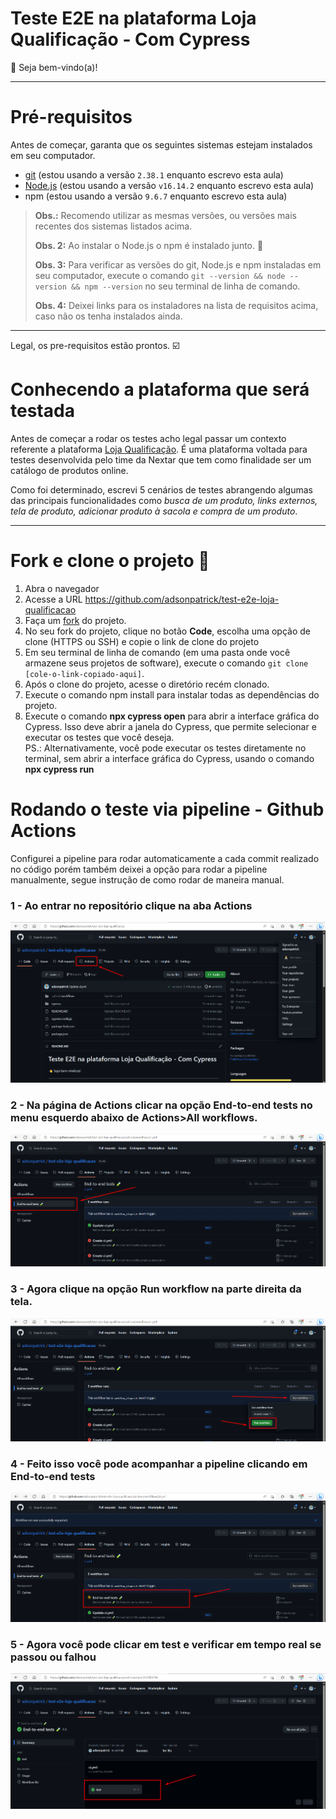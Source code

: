 # Teste E2E na plataforma Loja Qualificação - Com Cypress

👋 Seja bem-vindo(a)!

***

# Pré-requisitos 

Antes de começar, garanta que os seguintes sistemas estejam instalados em seu computador.

- [git](https://git-scm.com/) (estou usando a versão `2.38.1` enquanto escrevo esta aula)
- [Node.js](https://nodejs.org/en/) (estou usando a versão `v16.14.2` enquanto escrevo esta aula)
- npm (estou usando a versão `9.6.7` enquanto escrevo esta aula)

> **Obs.:** Recomendo utilizar as mesmas versões, ou versões mais recentes dos sistemas listados acima.
>
> **Obs. 2:** Ao instalar o Node.js o npm é instalado junto. 🎉
>
> **Obs. 3:** Para verificar as versões do git, Node.js e npm instaladas em seu computador, execute o comando `git --version && node --version && npm --version` no seu terminal de linha de comando.
>
> **Obs. 4:** Deixei links para os instaladores na lista de requisitos acima, caso não os tenha instalados ainda.

___

Legal, os pre-requisitos estão prontos. ☑️

# Conhecendo a plataforma que será testada

Antes de começar a rodar os testes acho legal passar um contexto referente a plataforma [Loja Qualificação](https://meucomercio.com.br/lojaqualificacao). É uma plataforma voltada para testes desenvolvida pelo time da Nextar que tem como finalidade ser um catálogo de produtos online.

Como foi determinado, escrevi 5 cenários de testes abrangendo algumas das principais funcionalidades como *busca de um produto, links externos, tela de produto, adicionar produto à sacola e compra de um produto*. 

___

# Fork e clone o projeto 🐑

1. Abra o navegador
2. Acesse a URL https://github.com/adsonpatrick/test-e2e-loja-qualificacao
3. Faça um [fork](https://docs.github.com/en/get-started/quickstart/fork-a-repo) do projeto.
4. No seu fork do projeto, clique no botão **Code**, escolha uma opção de clone (HTTPS ou SSH) e copie o link de clone do projeto
5. Em seu terminal de linha de comando (em uma pasta onde você armazene seus projetos de software), execute o comando `git clone [cole-o-link-copiado-aqui]`.
6. Após o clone do projeto, acesse o diretório recém clonado.
7. Execute o comando npm install para instalar todas as dependências do projeto.
8. Execute o comando **npx cypress open** para abrir a interface gráfica do Cypress. Isso deve abrir a janela do Cypress, que permite selecionar e executar os testes que você deseja.
<br>PS.: Alternativamente, você pode executar os testes diretamente no terminal, sem abrir a interface gráfica do Cypress, usando o comando **npx cypress run**

# Rodando o teste via pipeline - Github Actions 
Configurei a pipeline para rodar automaticamente a cada commit realizado no código porém também deixei a opção para rodar a pipeline manualmente, segue instrução de como rodar de maneira manual.

### 1 - Ao entrar no repositório clique na aba **Actions**

![Actions](https://github.com/adsonpatrick/test-e2e-loja-qualificacao/blob/main/images/imagem%201.png?raw=true)

### 2 - Na página de Actions clicar na opção End-to-end tests no menu esquerdo abaixo de Actions>All workflows.

![End-to-end tests](https://github.com/adsonpatrick/test-e2e-loja-qualificacao/blob/main/images/imagem%202.png?raw=true)

### 3 - Agora clique na opção Run workflow na parte direita da tela.

![run workflow](https://github.com/adsonpatrick/test-e2e-loja-qualificacao/blob/main/images/imagem%203.png?raw=true)

### 4 - Feito isso você pode acompanhar a pipeline clicando em End-to-end tests

![end-to-end tests](https://github.com/adsonpatrick/test-e2e-loja-qualificacao/blob/main/images/imagem%204.png?raw=true)

### 5 - Agora você pode clicar em test e verificar em tempo real se passou ou falhou

![test](https://github.com/adsonpatrick/test-e2e-loja-qualificacao/blob/main/images/imagem%205.png?raw=true)


